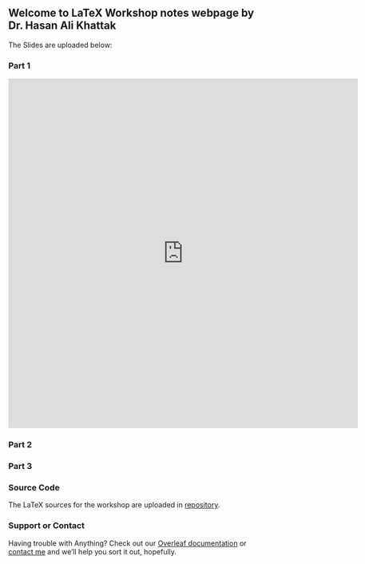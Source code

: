 ## Welcome to LaTeX Workshop notes webpage by Dr. Hasan Ali Khattak


The Slides are uploaded below:
### Part 1
<embed src="https://sumanbogati.github.io/sample.pdf" width="700px" height="700px" />

### Part 2
<object data="{{ site.url }}{{ site.baseurl }}/_pdfs/part02.pdf" width="700" height="700" type="application/pdf"></object>

### Part 3
<object data="{{ site.url }}{{ site.baseurl }}/_pdfs/part03.pdf" width="700" height="700" type="application/pdf"></object>

### Source Code

The LaTeX sources for the workshop are uploaded in [repository](https://github.com/hasanalikhattak/sbbwu2022latexworkshop/). 

### Support or Contact

Having trouble with Anything? Check out our [Overleaf documentation](https://www.overleaf.com/learn) or [contact me](https://hasan.khattak.info) and we’ll help you sort it out, hopefully.